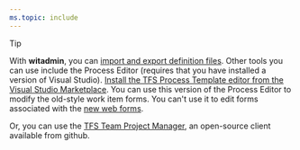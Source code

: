 ```yaml
---
ms.topic: include
---
```



> [!TIP]  
> With **witadmin**, you can [import and export definition files](../../reference/witadmin/witadmin-customize-and-manage-objects-for-tracking-work.md). Other tools you can use include the Process Editor (requires that you have installed a version of Visual Studio). [Install the TFS Process Template editor from the Visual Studio Marketplace](https://marketplace.visualstudio.com/items?itemName=KarthikBalasubramanianMSFT.TFSProcessTemplateEditor). You can use this version of the Process Editor to modify the old-style work item forms. You can't use it to edit forms associated with the [new web forms](../../reference/process/new-work-item-experience.md). 
>
> Or, you can use the [TFS Team Project Manager](https://github.com/jelledruyts/TfsTeamProjectManager), an open-source client available from github.      
